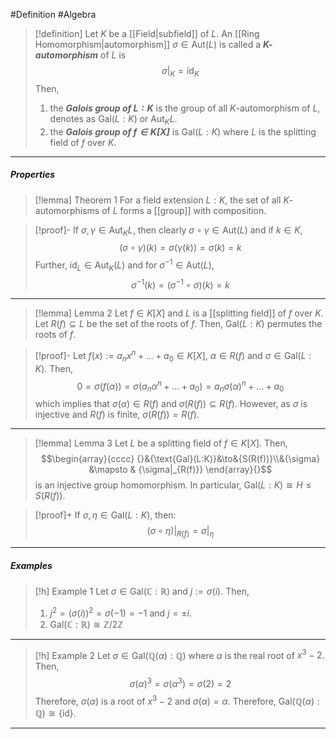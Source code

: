 #Definition #Algebra 
> [!definition]
> Let $K$ be a [[Field|subfield]] of $L$. An [[Ring Homomorphism|automorphism]] $\sigma\in \text{Aut}(L)$ is called a ***$K$-automorphism*** of $L$ is $$\sigma|_{K}=\text{id}_{K}$$Then, 
> 1. the ***Galois group  of $L:K$*** is the group of all $K$-automorphism of $L$, denotes as $\text{Gal}(L : K)$ or $\text{Aut}_{K}L$.
> 2. the ***Galois group of $f\in K[X]$*** is $\text{Gal}(L : K)$ where $L$ is the splitting field of $f$ over $K$.
---
##### Properties
> [!lemma] Theorem 1
> For a field extension $L:K$, the set of all $K$-automorphisms of $L$ forms a [[group]] with composition.

> [!proof]-
> If $\sigma,\gamma \in \text{Aut}_{K}L$, then clearly $\sigma \circ\gamma\in \text{Aut}(L)$ and if $k\in K$, $$(\sigma \circ \gamma)(k)=\sigma(\gamma(k))=\sigma(k)=k$$Further, $\text{id}_{L}\in \text{Aut}_{K}(L)$ and for $\sigma ^{-1}\in \text{Aut}(L)$, $$\sigma ^{-1}(k)=(\sigma ^{-1}\circ \sigma)(k)=k$$
---
> [!lemma] Lemma 2
> Let $f\in K[X]$ and $L$ is a [[splitting field]] of $f$ over $K$. Let $R(f)\subseteq L$ be the set of the roots of $f$. Then, $\text{Gal}(L:K)$ permutes the roots of $f$.

> [!proof]-
> Let $f(x):=a_{n}x^n+\dots +a_{0}\in K[X]$, $\alpha\in R(f)$ and $\sigma\in \text{Gal}(L:K)$. Then, $$0=\sigma(f(\alpha))=\sigma(a_{n}\alpha^n+\dots+a_{0})=a_{n}\sigma(\alpha)^n+\dots+a_{0}$$which implies that $\sigma(\alpha)\in R(f)$ and $\sigma(R(f))\subseteq R(f)$. However, as $\sigma$ is injective and $R(f)$ is finite, $\sigma(R(f))=R(f)$.
---
> [!lemma] Lemma 3
> Let $L$ be a splitting field of $f\in K[X]$. Then, $$\begin{array}{cccc} {}&{\text{Gal}(L:K)}&\to&{S(R(f))}\\&{\sigma} &\mapsto & {\sigma|_{R(f)}} \end{array}{}$$is an injective group homomorphism. In particular, $\text{Gal}(L:K)\cong H\leq S(R(f))$.

> [!proof]+
> If $\sigma,\eta\in \text{Gal}(L:K)$, then: $$(\sigma \circ \eta)|_{R(f)}=\sigma|_{\eta}$$
---
##### Examples
> [!h] Example 1
> Let $\sigma\in \text{Gal}(\mathbb{C} :\mathbb{R})$ and $j:=\sigma(i)$. Then, 
> 1. $j^{2}=(\sigma(i))^{2}=\sigma(-1)=-1$ and $j=\pm i$.
> 2. $\text{Gal}(\mathbb{C}:\mathbb{R})\cong \mathbb{Z} / 2\mathbb{Z}$
---
> [!h] Example 2
> Let $\sigma\in \text{Gal}(\mathbb{Q}(\alpha):\mathbb{Q})$ where $\alpha$ is the real root of $x^3-2$. Then, $$\sigma(\alpha)^3=\sigma(\alpha^{3})=\sigma(2)=2$$Therefore, $\sigma(\alpha)$ is a root of $x^3-2$ and $\sigma(\alpha)=\alpha$. Therefore, $\text{Gal}(\mathbb{Q}(\alpha):\mathbb{Q})\cong \{ \text{id} \}$.
---
